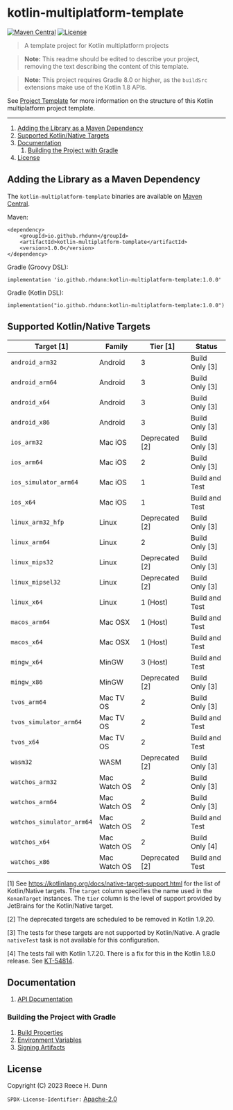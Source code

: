 # kotlin-multiplatform-template
[![Maven Central](https://img.shields.io/maven-central/v/io.github.rhdunn/kotlin-multiplatform-template)](https://central.sonatype.com/artifact/io.github.rhdunn/kotlin-multiplatform-template)
[![License](https://img.shields.io/badge/License-Apache%202.0-blue.svg)](https://opensource.org/licenses/Apache-2.0)
> A template project for Kotlin multiplatform projects

> __Note:__ This readme should be edited to describe your project, removing the
> text describing the content of this template.

> __Note:__ This project requires Gradle 8.0 or higher, as the `buildSrc`
> extensions make use of the Kotlin 1.8 APIs.

See [Project Template](docs/build/Project%20Template.md) for more information
on the structure of this Kotlin multiplatform project template.

-----

1. [Adding the Library as a Maven Dependency](#adding-the-library-as-a-maven-dependency)
2. [Supported Kotlin/Native Targets](#supported-kotlinnative-targets)
3. [Documentation](#documentation)
    1. [Building the Project with Gradle](#building-the-project-with-gradle)
4. [License](#license)

## Adding the Library as a Maven Dependency
The `kotlin-multiplatform-template` binaries are available on
[Maven Central](https://central.sonatype.com/artifact/io.github.rhdunn/kotlin-multiplatform-template).

Maven:

    <dependency>
        <groupId>io.github.rhdunn</groupId>
        <artifactId>kotlin-multiplatform-template</artifactId>
        <version>1.0.0</version>
    </dependency>

Gradle (Groovy DSL):

    implementation 'io.github.rhdunn:kotlin-multiplatform-template:1.0.0'

Gradle (Kotlin DSL):

    implementation("io.github.rhdunn:kotlin-multiplatform-template:1.0.0")

## Supported Kotlin/Native Targets
| Target [1]                | Family       | Tier [1]       | Status         |
|---------------------------|--------------|----------------|----------------|
| `android_arm32`           | Android      | 3              | Build Only [3] |
| `android_arm64`           | Android      | 3              | Build Only [3] |
| `android_x64`             | Android      | 3              | Build Only [3] |
| `android_x86`             | Android      | 3              | Build Only [3] |
| `ios_arm32`               | Mac iOS      | Deprecated [2] | Build Only [3] |
| `ios_arm64`               | Mac iOS      | 2              | Build Only [3] |
| `ios_simulator_arm64`     | Mac iOS      | 1              | Build and Test |
| `ios_x64`                 | Mac iOS      | 1              | Build and Test |
| `linux_arm32_hfp`         | Linux        | Deprecated [2] | Build Only [3] |
| `linux_arm64`             | Linux        | 2              | Build Only [3] |
| `linux_mips32`            | Linux        | Deprecated [2] | Build Only [3] |
| `linux_mipsel32`          | Linux        | Deprecated [2] | Build Only [3] |
| `linux_x64`               | Linux        | 1 (Host)       | Build and Test |
| `macos_arm64`             | Mac OSX      | 1 (Host)       | Build and Test |
| `macos_x64`               | Mac OSX      | 1 (Host)       | Build and Test |
| `mingw_x64`               | MinGW        | 3 (Host)       | Build and Test |
| `mingw_x86`               | MinGW        | Deprecated [2] | Build Only [3] |
| `tvos_arm64`              | Mac TV OS    | 2              | Build Only [3] |
| `tvos_simulator_arm64`    | Mac TV OS    | 2              | Build and Test |
| `tvos_x64`                | Mac TV OS    | 2              | Build and Test |
| `wasm32`                  | WASM         | Deprecated [2] | Build Only [3] |
| `watchos_arm32`           | Mac Watch OS | 2              | Build Only [3] |
| `watchos_arm64`           | Mac Watch OS | 2              | Build Only [3] |
| `watchos_simulator_arm64` | Mac Watch OS | 2              | Build and Test |
| `watchos_x64`             | Mac Watch OS | 2              | Build Only [4] |
| `watchos_x86`             | Mac Watch OS | Deprecated [2] | Build and Test |

[1] See https://kotlinlang.org/docs/native-target-support.html for the list of
Kotlin/Native targets. The `target` column specifies the name used in the
`KonanTarget` instances. The `tier` column is the level of support provided by
JetBrains for the Kotlin/Native target.

[2] The deprecated targets are scheduled to be removed in Kotlin 1.9.20.

[3] The tests for these targets are not supported by Kotlin/Native. A gradle
`nativeTest` task is not available for this configuration.

[4] The tests fail with Kotlin 1.7.20. There is a fix for this in the Kotlin
1.8.0 release. See [KT-54814](https://youtrack.jetbrains.com/issue/KT-54814).

## Documentation
1. [API Documentation](https://rhdunn.github.io/kotlin-multiplatform-template/)

### Building the Project with Gradle
1. [Build Properties](docs/build/Build%20Properties.md)
2. [Environment Variables](docs/build/Envvironment%20Variables.md)
3. [Signing Artifacts](docs/build/Signing%20Artifacts.md)

## License
Copyright (C) 2023 Reece H. Dunn

`SPDX-License-Identifier:` [Apache-2.0](LICENSE)
